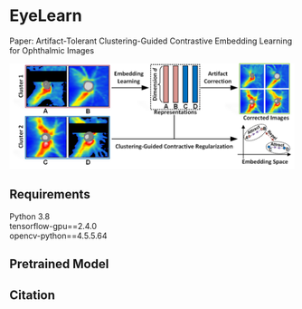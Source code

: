 # EyeLearn
Paper: Artifact-Tolerant Clustering-Guided Contrastive Embedding Learning for Ophthalmic Images

<img src="imgs/Fig1.png" width="700">

## Requirements
Python 3.8 <br/>
tensorflow-gpu==2.4.0 <br/>
opencv-python==4.5.5.64


## Pretrained Model


## Citation
